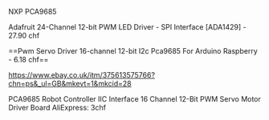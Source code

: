 NXP PCA9685

 Adafruit 24-Channel 12-bit PWM LED Driver - SPI Interface [ADA1429] - 27.90 chf

 ==Pwm Servo Driver 16-channel 12-bit I2c Pca9685 For Arduino Raspberry - 6.18 chf==

https://www.ebay.co.uk/itm/375613575766?chn=ps&_ul=GB&mkevt=1&mkcid=28

PCA9685 Robot Controller IIC Interface 16 Channel 12-Bit PWM Servo Motor Driver Board
AliExpress: 3chf 


 
